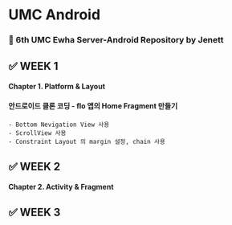 # UMC Android
### 🤖 6th UMC Ewha Server-Android Repository by Jenett



## ✅ WEEK 1
#### Chapter 1. Platform & Layout
#### 안드로이드 클론 코딩 - flo 앱의 Home Fragment 만들기
    - Bottom Nevigation View 사용
    - ScrollView 사용
    - Constraint Layout 의 margin 설정, chain 사용


## ✅ WEEK 2
#### Chapter 2. Activity & Fragment


## ✅ WEEK 3




